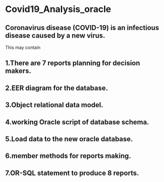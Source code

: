 # Covid19_Analysis_oracle

Coronavirus disease (COVID-19) is an infectious disease caused by a new virus.
-------------------------------------------------------------------------------
This may contain

1.There are 7 reports planning for decision makers.
------------------------------------------------------
2.EER diagram for the database.
------------------------------------------------------
3.Object relational data model.
------------------------------------------------------
4.working Oracle script of database schema.
------------------------------------------------------
5.Load data to the new oracle database.
------------------------------------------------------
6.member methods for reports making.
------------------------------------------------------
7.OR-SQL statement to produce 8 reports.
-------------------------------------------------------
